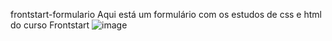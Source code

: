 frontstart-formulario 
Aqui está um  formulário com os estudos de css e html do curso Frontstart
![image](https://user-images.githubusercontent.com/88297397/161339250-10539c30-bb3b-4ee0-aafc-d749985e0a53.png)

